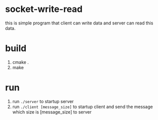 # socket-write-read
this is simple program that client can write data and server can read this data.

# build
1. cmake .
2. make

# run
1. run `./server` to startup server
2. run `./client [message_size]` to startup client and send the message which size is [message_size] to server

